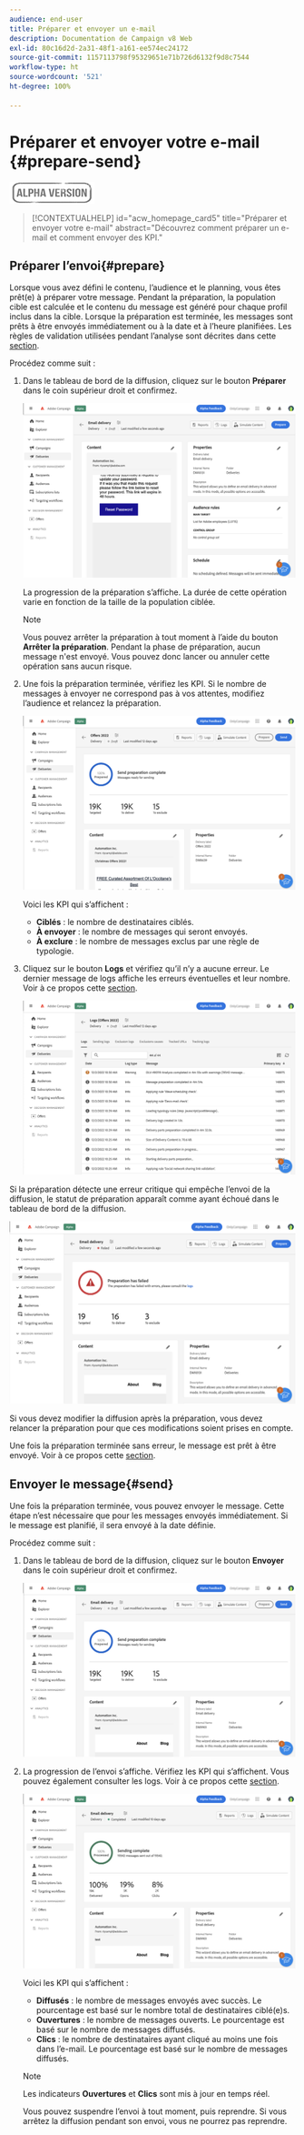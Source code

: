 ```yaml
---
audience: end-user
title: Préparer et envoyer un e-mail
description: Documentation de Campaign v8 Web
exl-id: 80c16d2d-2a31-48f1-a161-ee574ec24172
source-git-commit: 1157113798f95329651e71b726d6132f9d8c7544
workflow-type: ht
source-wordcount: '521'
ht-degree: 100%

---
```


# Préparer et envoyer votre e-mail {#prepare-send}

![](../assets/do-not-localize/badge.png)

>[!CONTEXTUALHELP]
>id="acw_homepage_card5"
>title="Préparer et envoyer votre e-mail"
>abstract="Découvrez comment préparer un e-mail et comment envoyer des KPI."

<!--

	show how to prepare and send the email + the live kpis in the dashboard

like acc when preparation, target calculated then send
real time KPIs, not in AJO. similar to ACS.
exclusion logs, causes
-->

<!--
send also KPIs
-->

## Préparer l’envoi{#prepare}

Lorsque vous avez défini le contenu, l’audience et le planning, vous êtes prêt(e) à préparer votre message. Pendant la préparation, la population cible est calculée et le contenu du message est généré pour chaque profil inclus dans la cible. Lorsque la préparation est terminée, les messages sont prêts à être envoyés immédiatement ou à la date et à l’heure planifiées. Les règles de validation utilisées pendant l’analyse sont décrites dans cette [section](https://experienceleague.adobe.com/docs/campaign-classic/using/sending-messages/key-steps-when-creating-a-delivery/steps-validating-the-delivery.html?lang=fr#validation-process-with-typologies).

Procédez comme suit :

1. Dans le tableau de bord de la diffusion, cliquez sur le bouton **Préparer** dans le coin supérieur droit et confirmez.

   ![](assets/prepare.png)

   La progression de la préparation s’affiche. La durée de cette opération varie en fonction de la taille de la population ciblée.

   >[!NOTE]
   >
   >Vous pouvez arrêter la préparation à tout moment à l’aide du bouton **Arrêter la préparation**. Pendant la phase de préparation, aucun message n&#39;est envoyé. Vous pouvez donc lancer ou annuler cette opération sans aucun risque.

1. Une fois la préparation terminée, vérifiez les KPI. Si le nombre de messages à envoyer ne correspond pas à vos attentes, modifiez l’audience et relancez la préparation.

   ![](assets/prepare2.png)

   Voici les KPI qui s’affichent :

   * **Ciblés** : le nombre de destinataires ciblés.
   * **À envoyer** : le nombre de messages qui seront envoyés.
   * **À exclure** : le nombre de messages exclus par une règle de typologie.

1. Cliquez sur le bouton **Logs** et vérifiez qu’il n’y a aucune erreur. Le dernier message de logs affiche les erreurs éventuelles et leur nombre. Voir à ce propos cette [section](delivery-logs.md).

   ![](assets/prepare-logs.png)

Si la préparation détecte une erreur critique qui empêche l’envoi de la diffusion, le statut de préparation apparaît comme ayant échoué dans le tableau de bord de la diffusion.

![](assets/prepare-error.png)

Si vous devez modifier la diffusion après la préparation, vous devez relancer la préparation pour que ces modifications soient prises en compte.

Une fois la préparation terminée sans erreur, le message est prêt à être envoyé. Voir à ce propos cette [section](#send).

## Envoyer le message{#send}

Une fois la préparation terminée, vous pouvez envoyer le message. Cette étape n’est nécessaire que pour les messages envoyés immédiatement. Si le message est planifié, il sera envoyé à la date définie.

Procédez comme suit :

1. Dans le tableau de bord de la diffusion, cliquez sur le bouton **Envoyer** dans le coin supérieur droit et confirmez.

   ![](assets/send.png)

1. La progression de l’envoi s’affiche. Vérifiez les KPI qui s’affichent. Vous pouvez également consulter les logs. Voir à ce propos cette [section](delivery-logs.md).

   ![](assets/send2.png)

   Voici les KPI qui s’affichent :

   * **Diffusés** : le nombre de messages envoyés avec succès. Le pourcentage est basé sur le nombre total de destinataires ciblé(e)s.
   * **Ouvertures** : le nombre de messages ouverts. Le pourcentage est basé sur le nombre de messages diffusés.
   * **Clics** : le nombre de destinataires ayant cliqué au moins une fois dans l’e-mail. Le pourcentage est basé sur le nombre de messages diffusés.

   >[!NOTE]
   >
   >Les indicateurs **Ouvertures** et **Clics** sont mis à jour en temps réel.

   Vous pouvez suspendre l’envoi à tout moment, puis reprendre. Si vous arrêtez la diffusion pendant son envoi, vous ne pourrez pas reprendre.
